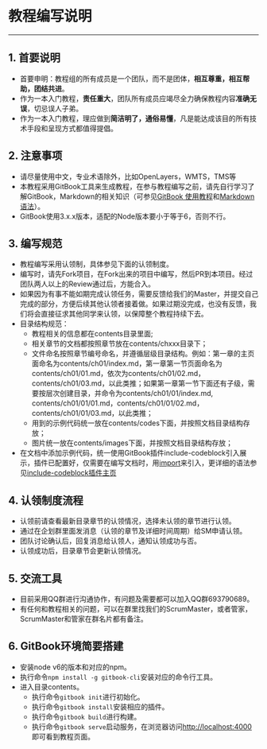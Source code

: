 # 教程编写说明
---- 
## 1. 首要说明
* 首要申明：教程组的所有成员是一个团队，而不是团体，**相互尊重，相互帮助，团结共进**。
* 作为一本入门教程，**责任重大**，团队所有成员应竭尽全力确保教程内容**准确无误**，切忌误人子弟。
* 作为一本入门教程，理应做到**简洁明了，通俗易懂**，凡是能达成该目的所有技术手段和呈现方式都值得提倡。
## 2. 注意事项
* 请尽量使用中文，专业术语除外，比如OpenLayers，WMTS，TMS等
* 本教程采用GitBook工具来生成教程，在参与教程编写之前，请先自行学习了解GitBook，Markdown的相关知识（可参见[GitBook 使用教程][1]和[Markdown语法][2]）。 
* GitBook使用3.x.x版本，适配的Node版本要小于等于6，否则不行。
## 3. 编写规范
* 教程编写采用认领制，具体参见下面的认领制度。
* 编写时，请先Fork项目，在Fork出来的项目中编写，然后PR到本项目。经过团队两人以上的Review通过后，方能合入。
* 如果因为有事不能如期完成认领任务，需要反馈给我们的Master，并提交自己完成的部分，方便后续其他认领者接着做。如果过期没完成，也没有反馈，我们将会直接征求其他同学来认领，以保障整个教程持续下去。
* 目录结构规范：
	* 教程相关的信息都在contents目录里面;
	* 相关章节的文档都按照章节放在contents/chxxx目录下；
	* 文件命名按照章节编号命名，并遵循层级目录结构。例如：第一章的主页面命名为contents/ch01/index.md，第一章第一节页面命名为contents/ch01/01.md，依次为contents/ch01/02.md，contents/ch01/03.md，以此类推；如果第一章第一节下面还有子级，需要按层次创建目录，并命令为contents/ch01/01/index.md, contents/ch01/01/01.md，contents/ch01/01/02.md，contents/ch01/01/03.md，以此类推；
	* 用到的示例代码统一放在contents/codes下面，并按照文档目录结构存放；
	* 图片统一放在contents/images下面，并按照文档目录结构存放；
* 在文档中添加示例代码，统一使用GitBook插件include-codeblock引入展示，插件已配置好，仅需要在编写文档时，用[import](path/document.md)来引入，更详细的语法参见[include-codeblock插件主页][3]
## 4. 认领制度流程
* 认领前请查看最新目录章节的认领情况，选择未认领的章节进行认领。
* 通过在企划群里面发消息（认领的章节及详细时间周期）给SM申请认领。
* 团队讨论确认后，回复消息给认领人，通知认领成功与否。
* 认领成功后，目录章节会更新认领情况。
## 5. 交流工具
* 目前采用QQ群进行沟通协作，有问题及需要都可以加入QQ群693790689。
* 有任何和教程相关的问题，可以在群里找我们的ScrumMaster，或者管家，ScrumMaster和管家在群名片都有备注。
## 6. GitBook环境简要搭建
* 安装node v6的版本和对应的npm。
* 执行命令`npm install -g gitbook-cli`安装对应的命令行工具。
* 进入目录contents。
	* 执行命令`gitbook init`进行初始化。
	* 执行命令`gitbook install`安装相应的插件。
	* 执行命令`gitbook build`进行构建。
	* 执行命令`gitbook serve`启动服务，在浏览器访问[http://localhost:4000][4]即可看到教程页面。


[1]:	https://www.jianshu.com/p/421cc442f06c
[2]:	http://gitbook.hushuang.me/syntax/markdown.html
[3]:	https://plugins.gitbook.com/plugin/include-codeblock
[4]:	http://localhost:4000